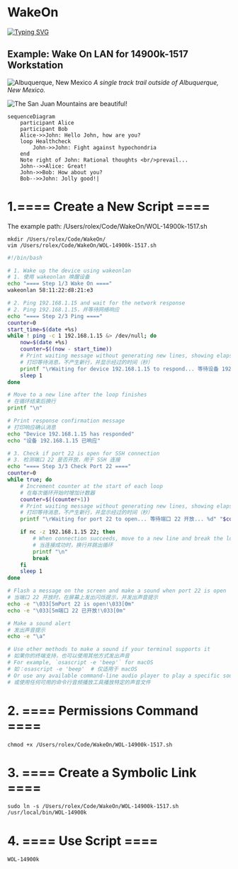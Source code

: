 # WakeOn
[![Typing SVG](https://readme-typing-svg.herokuapp.com?font=Merriweather&size=30&pause=1000&color=000000&multiline=true&repeat=false&random=false&width=1500&height=200&lines=WakeOn+is+a+program+that+can+wake+up+a+target+computer+via+a+command+within+a+local+area+network.;Additionally%2C+it+can+also+detect+whether+the+target+computer+has+completed+booting+up%2C+and+even+if;certain+ports+are+ready.;WakeOn+%E6%98%AF%E4%B8%80%E4%B8%AA%E5%8F%AF%E4%BB%A5%E5%9C%A8%E6%9C%AC%E5%9C%B0%E5%B1%80%E5%9F%9F%E7%BD%91%E5%86%85%E9%80%9A%E8%BF%87%E5%91%BD%E4%BB%A4%E5%94%A4%E9%86%92%E7%9B%AE%E6%A0%87%E7%94%B5%E8%84%91%E7%9A%84SH%E8%84%9A%E6%9C%AC%EF%BC%8C%E5%8F%A6%E5%A4%96%E8%BF%98%E5%8F%AF%E4%BB%A5%E6%A3%80%E6%B5%8B%E7%9B%AE%E6%A0%87%E7%94%B5%E8%84%91%E6%98%AF%E5%90%A6%E5%B7%B2%E7%BB%8F%E5%BC%80%E6%9C%BA%E5%AE%8C;%E6%88%90%EF%BC%8C%E7%94%9A%E8%87%B3%E6%9F%90%E4%BA%9B%E7%AB%AF%E5%8F%A3%E6%98%AF%E5%90%A6%E5%B7%B2%E7%BB%8F%E5%87%86%E5%A4%87%E5%A5%BD%E3%80%82)](https://git.io/typing-svg)

## Example: Wake On LAN for 14900k-1517 Workstation

![Albuquerque, New Mexico](https://mdg.imgix.net/assets/images/albuquerque.jpg)
*A single track trail outside of Albuquerque, New Mexico.*

![The San Juan Mountains are beautiful!](https://mdg.imgix.net/assets/images/san-juan-mountains.jpg "San Juan Mountains")

```mermaid
sequenceDiagram
    participant Alice
    participant Bob
    Alice->>John: Hello John, how are you?
    loop Healthcheck
        John->>John: Fight against hypochondria
    end
    Note right of John: Rational thoughts <br/>prevail...
    John-->>Alice: Great!
    John->>Bob: How about you?
    Bob-->>John: Jolly good!|
```

# 1.==== Create a New Script ====
The example path:
/Users/rolex/Code/WakeOn/WOL-14900k-1517.sh

```console
mkdir /Users/rolex/Code/WakeOn/
vim /Users/rolex/Code/WakeOn/WOL-14900k-1517.sh
```
```sh
#!/bin/bash

# 1. Wake up the device using wakeonlan
# 1. 使用 wakeonlan 唤醒设备
echo "==== Step 1/3 Wake On ===="
wakeonlan 58:11:22:d8:21:e3

# 2. Ping 192.168.1.15 and wait for the network response
# 2. Ping 192.168.1.15，并等待网络响应
echo "==== Step 2/3 Ping ===="
counter=0
start_time=$(date +%s)
while ! ping -c 1 192.168.1.15 &> /dev/null; do
    now=$(date +%s)
    counter=$((now - start_time))
    # Print waiting message without generating new lines, showing elapsed time in seconds
    # 打印等待消息，不产生新行，并显示经过的时间（秒）
    printf "\rWaiting for device 192.168.1.15 to respond... 等待设备 192.168.1.15 响应... %d" "$counter"
    sleep 1
done

# Move to a new line after the loop finishes
# 在循环结束后换行
printf "\n"

# Print response confirmation message
# 打印响应确认消息
echo "Device 192.168.1.15 has responded"
echo "设备 192.168.1.15 已响应"

# 3. Check if port 22 is open for SSH connection
# 3. 检测端口 22 是否开放，用于 SSH 连接
echo "==== Step 3/3 Check Port 22 ===="
counter=0
while true; do
    # Increment counter at the start of each loop
    # 在每次循环开始时增加计数器
    counter=$((counter+1))
    # Print waiting message without generating new lines, showing elapsed time in seconds
    # 打印等待消息，不产生新行，并显示经过的时间（秒）
    printf "\rWaiting for port 22 to open... 等待端口 22 开放... %d" "$counter"

    if nc -z 192.168.1.15 22; then
        # When connection succeeds, move to a new line and break the loop
        # 当连接成功时，换行并跳出循环
        printf "\n"
        break
    fi
    sleep 1
done

# Flash a message on the screen and make a sound when port 22 is open
# 当端口 22 开放时，在屏幕上发出闪烁提示，并发出声音提示
echo -e "\033[5mPort 22 is open!\033[0m"
echo -e "\033[5m端口 22 已开放!\033[0m"

# Make a sound alert
# 发出声音提示
echo -e "\a"

# Use other methods to make a sound if your terminal supports it
# 如果你的终端支持，也可以使用其他方式发出声音
# For example, `osascript -e 'beep'` for macOS
# 如：osascript -e 'beep'  # 仅适用于 macOS
# Or use any available command-line audio player to play a specific sound file
# 或使用任何可用的命令行音频播放工具播放特定的声音文件
```
# 2. ==== Permissions Command ====
```console
chmod +x /Users/rolex/Code/WakeOn/WOL-14900k-1517.sh
```
# 3. ==== Create a Symbolic Link ====
```console
sudo ln -s /Users/rolex/Code/WakeOn/WOL-14900k-1517.sh /usr/local/bin/WOL-14900k
```
# 4. ==== Use Script ====
```console
WOL-14900k
```
